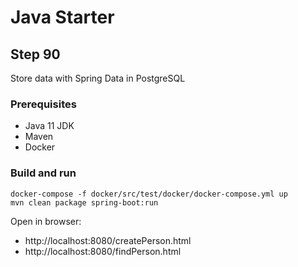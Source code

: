 # Java Starter #

## Step 90

Store data with Spring Data in PostgreSQL

### Prerequisites
- Java 11 JDK
- Maven
- Docker

### Build and run

```shell
docker-compose -f docker/src/test/docker/docker-compose.yml up
mvn clean package spring-boot:run
```

Open in browser:
- http://localhost:8080/createPerson.html
- http://localhost:8080/findPerson.html

